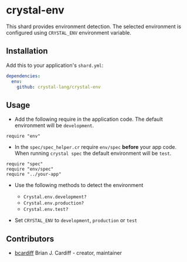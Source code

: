 # crystal-env

This shard provides environment detection. The selected environment is configured using `CRYSTAL_ENV` environment variable.

## Installation

Add this to your application's `shard.yml`:

```yaml
dependencies:
  env:
    github: crystal-lang/crystal-env
```

## Usage

* Add the following require in the application code.
The default environment will be `development`.

```crystal
require "env"
```

* In the `spec/spec_helper.cr` require `env/spec` **before** your app code.
When running `crystal spec` the default environment will be `test`.

```crystal
require "spec"
require "env/spec"
require "../your-app"
```

* Use the following methods to detect the environment

  * `Crystal.env.development?`
  * `Crystal.env.production?`
  * `Crystal.env.test?`

* Set `CRYSTAL_ENV` to `development`, `production` or `test`


## Contributors

- [bcardiff](https://github.com/bcardiff) Brian J. Cardiff - creator, maintainer

